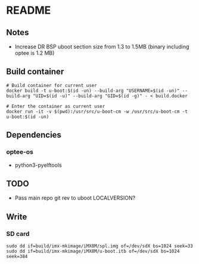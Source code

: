 # README
## Notes
- Increase DR BSP uboot section size from 1.3 to 1.5MB (binary including optee is 1.2 MB)

## Build container
```
# Build container for current user
docker build -t u-boot:$(id -un) --build-arg "USERNAME=$(id -un)" --build-arg "UID=$(id -u)" --build-arg "GID=$(id -g)" - < build.docker

# Enter the container as current user
docker run -it -v $(pwd):/usr/src/u-boot-cm -w /usr/src/u-boot-cm -t u-boot:$(id -un)
```

## Dependencies
### optee-os
- python3-pyelftools
	
## TODO
- Pass main repo git rev to uboot LOCALVERSION?

## Write
### SD card
```
sudo dd if=build/imx-mkimage/iMX8M/spl.img of=/dev/sdX bs=1024 seek=33
sudo dd if=build/imx-mkimage/iMX8M/u-boot.itb of=/dev/sdX bs=1024 seek=384
```